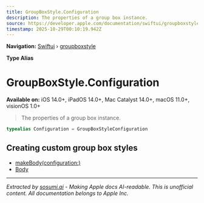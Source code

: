 ```yaml
---
title: GroupBoxStyle.Configuration
description: The properties of a group box instance.
source: https://developer.apple.com/documentation/swiftui/groupboxstyle/configuration
timestamp: 2025-10-29T00:10:19.942Z
---
```


**Navigation:** [Swiftui](/documentation/swiftui) › [groupboxstyle](/documentation/swiftui/groupboxstyle)

**Type Alias**

# GroupBoxStyle.Configuration

**Available on:** iOS 14.0+, iPadOS 14.0+, Mac Catalyst 14.0+, macOS 11.0+, visionOS 1.0+

> The properties of a group box instance.

```swift
typealias Configuration = GroupBoxStyleConfiguration
```

## Creating custom group box styles

- [makeBody(configuration:)](/documentation/swiftui/groupboxstyle/makebody(configuration:))
- [Body](/documentation/swiftui/groupboxstyle/body)

---

*Extracted by [sosumi.ai](https://sosumi.ai) - Making Apple docs AI-readable.*
*This is unofficial content. All documentation belongs to Apple Inc.*
